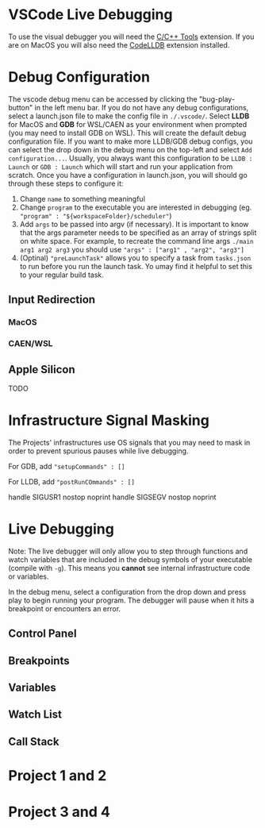 <h1>VSCode Live Debugging</h1>

To use the visual debugger you will need the [C/C++ Tools](https://marketplace.visualstudio.com/items?itemName=ms-vscode.cpptools) extension. If you are on MacOS you will also need the [CodeLLDB](https://marketplace.visualstudio.com/items?itemName=vadimcn.vscode-lldb) extension installed. 

<h1>Debug Configuration</h1>

The vscode debug menu can be accessed by clicking the "bug-play-button" in the left menu bar. If you do not have any debug configurations, select a launch.json file to make the config file in `./.vscode/`. Select **LLDB** for MacOS and **GDB** for WSL/CAEN as your environment when prompted (you may need to install GDB on WSL). This will create the default debug configuration file. If you want to make more LLDB/GDB debug configs, you can select the drop down in the debug menu on the top-left and select `Add configuration...`. Usually, you always want this configuration to be `LLDB : Launch` or `GDB : Launch` which will start and run your application from scratch. Once you have a configuration in launch.json, you will should go through these steps to configure it:

1. Change `name` to something meaningful
2. Change `program` to the executable you are interested in debugging (eg. `"program" : "${workspaceFolder}/scheduler"`)
3. Add `args` to be passed into argv (if necessary). It is important to know that the args parameter needs to be specified as an array of strings split on white space. For example, to recreate the command line args `./main arg1 arg2 arg3` you should use `"args" : ["arg1" , "arg2", "arg3"]`
4. (Optinal) `"preLaunchTask"` allows you to specify a task from `tasks.json` to run before you run the launch task. Yo umay find it helpful to set this to your regular build task.

<h2>Input Redirection</h2>
<h3>MacOS</h3>
<h3>CAEN/WSL</h3>

<h2>Apple Silicon</h2>

TODO

<h1>Infrastructure Signal Masking</h1>

The Projects' infrastructures use OS signals that you may need to mask in order to prevent spurious pauses while live debugging.

For GDB, add `"setupCommands" : []`

For LLDB, add `"postRunCOmmands" : []`

handle SIGUSR1 nostop noprint
handle SIGSEGV nostop noprint

<h1>Live Debugging</h1>

Note: The live debugger will only allow you to step through functions and watch variables that are included in the debug symbols of your executable (compile with `-g`). This means you **cannot** see internal infrastructure code or variables.

In the debug menu, select a configuration from the drop down and press play to begin running your program. The debugger will pause when it hits a breakpoint or encounters an error.

<h2>Control Panel</h2>
<h2>Breakpoints</h2>
<h2>Variables</h2>
<h2>Watch List</h2>
<h2>Call Stack</h2>


<h1>Project 1 and 2</h1>


<h1>Project 3 and 4</h1>
